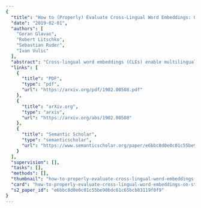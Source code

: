 ```yaml
---
{
  "title": "How to (Properly) Evaluate Cross-Lingual Word Embeddings: On Strong Baselines, Comparative Analyses, and Some Misconceptions",
  "date": "2019-02-01",
  "authors": [
    "Goran Glavas",
    "Robert Litschko",
    "Sebastian Ruder",
    "Ivan Vulic"
  ],
  "abstract": "Cross-lingual word embeddings (CLEs) enable multilingual modeling of meaning and facilitate cross-lingual transfer of NLP models. Despite their ubiquitous usage in downstream tasks, recent increasingly popular projection-based CLE models are almost exclusively evaluated on a single task only: bilingual lexicon induction (BLI). Even BLI evaluations vary greatly, hindering our ability to correctly interpret performance and properties of different CLE models. In this work, we make the first step towards a comprehensive evaluation of cross-lingual word embeddings. We thoroughly evaluate both supervised and unsupervised CLE models on a large number of language pairs in the BLI task and three downstream tasks, providing new insights concerning the ability of cutting-edge CLE models to support cross-lingual NLP. We empirically demonstrate that the performance of CLE models largely depends on the task at hand and that optimizing CLE models for BLI can result in deteriorated downstream performance. We indicate the most robust supervised and unsupervised CLE models and emphasize the need to reassess existing baselines, which still display competitive performance across the board. We hope that our work will catalyze further work on CLE evaluation and model analysis.",
  "links": [
    {
      "title": "PDF",
      "type": "pdf",
      "url": "https://arxiv.org/pdf/1902.00508.pdf"
    },
    {
      "title": "arXiv.org",
      "type": "arxiv",
      "url": "https://arxiv.org/abs/1902.00508"
    },
    {
      "title": "Semantic Scholar",
      "type": "semanticscholar",
      "url": "https://www.semanticscholar.org/paper/e6bbc8d0e0c01c55be90bdc61c65bcb83119f0f9"
    }
  ],
  "supervision": [],
  "tasks": [],
  "methods": [],
  "thumbnail": "how-to-properly-evaluate-cross-lingual-word-embeddings-on-strong-baselines-comparative-analyses-and-some-misconceptions-thumb.jpg",
  "card": "how-to-properly-evaluate-cross-lingual-word-embeddings-on-strong-baselines-comparative-analyses-and-some-misconceptions-card.jpg",
  "s2_paper_id": "e6bbc8d0e0c01c55be90bdc61c65bcb83119f0f9"
}
---
```


